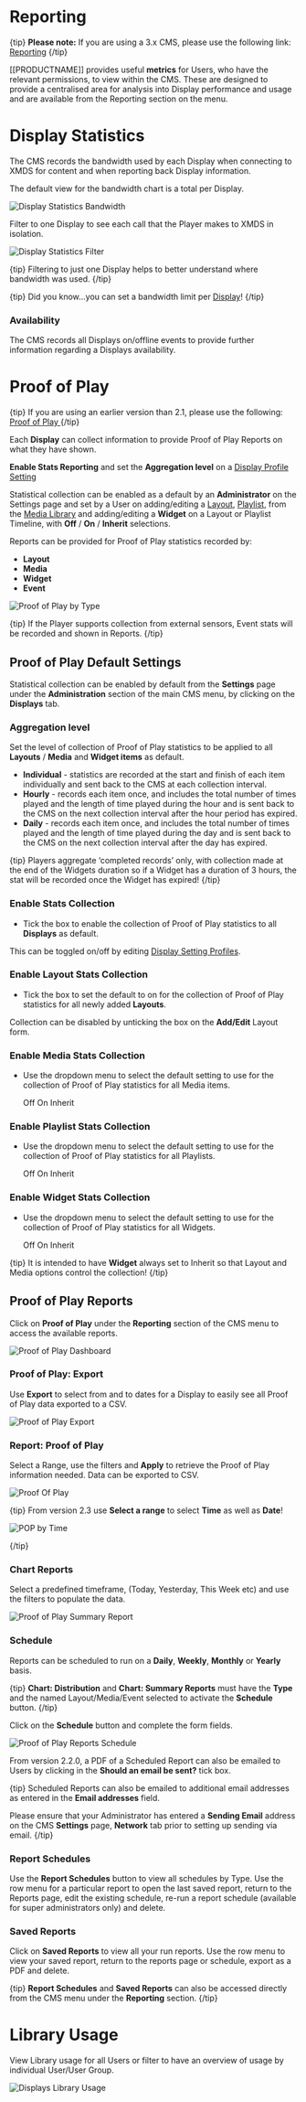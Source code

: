 # Reporting

{tip}
**Please note:** If you are using a 3.x CMS, please use the following link: [Reporting](displays_metrics.html)
{/tip}

[[PRODUCTNAME]] provides useful **metrics** for Users, who have the relevant permissions, to view within the CMS. These are designed to provide a centralised area for analysis into Display performance and usage and are available from the Reporting section on the menu.

# Display Statistics

The CMS records the bandwidth used by each Display when connecting to XMDS for content and when reporting back Display information. 

The default view for the bandwidth chart is a total per Display.

![Display Statistics Bandwidth](img/displays_statistics_bandwidth.png)



Filter to one Display to see each call that the Player makes to XMDS in isolation.



![Display Statistics Filter](img/displays_statistics_filter.png)

{tip}
Filtering to just one Display helps to better understand where bandwidth was used.
{/tip}

{tip}
Did you know...you can set a bandwidth limit per [Display](displays.html)!
{/tip}

### Availability

The CMS records all Displays on/offline events to provide further information regarding a Displays availability. 

# Proof of Play

{tip}
If you are using an earlier version than 2.1, please use the following: [Proof of Play ](displays_proof_of_play_1.8.html)
{/tip}

Each **Display** can collect information to provide Proof of Play Reports on what they have shown.

**Enable Stats Reporting** and set the **Aggregation level** on a [Display Profile Setting](displays_settings.html)

Statistical collection can be enabled as a default by an **Administrator** on the Settings page and set by a User on adding/editing a [Layout](layouts_2.html), [Playlist](media_playlists_2.html), from the [Media Library](media_library_2.html) and adding/editing a **Widget** on a Layout or Playlist Timeline, with **Off** / **On** / **Inherit** selections.

Reports can be provided for Proof of Play statistics recorded by:

- **Layout**
- **Media**
- **Widget**
- **Event**

![Proof of Play by Type](img/v2_proof_of_play_type.png)

{tip}
If the Player supports collection from external sensors, Event stats will be recorded and shown in Reports.
{/tip}

## Proof of Play Default Settings

Statistical collection can be enabled by default from the **Settings** page under the **Administration** section of the main CMS menu, by clicking on the **Displays** tab.

### Aggregation level

Set the level of collection of Proof of Play statistics to be applied to all **Layouts** / **Media** and **Widget items** as default.

- **Individual** - statistics are recorded at the start and finish of each item individually and sent back to the CMS at each collection interval.
- **Hourly** - records each item once, and includes the total number of times played and the length of time played during the hour and is sent back to the CMS on the next collection interval after the hour period has expired.
- **Daily** - records each item once, and includes the total number of times played and the length of time played during the day and is sent back to the CMS on the next collection interval after the day has expired.

{tip}
Players aggregate ‘completed records’ only, with collection made at the end of the Widgets duration so if a Widget has a duration of 3 hours, the stat will be recorded once the Widget has expired!
{/tip}

### Enable Stats Collection

- Tick the box to enable the collection of Proof of Play statistics to all **Displays** as default.

This can be toggled on/off by editing [Display Setting Profiles](https://xibo.org.uk/manual/en/displays_settings.html#editing_profiles>).

### Enable Layout Stats Collection

- Tick the box to set the default to on for the collection of Proof of Play statistics for all newly added **Layouts**.

Collection can be disabled by unticking the box on the **Add/Edit** Layout form.

### Enable Media Stats Collection

- Use the dropdown menu to select the default setting to use for the collection of Proof of Play statistics for all Media items.

  Off
  On
  Inherit

### Enable Playlist Stats Collection

- Use the dropdown menu to select the default setting to use for the collection of Proof of Play statistics for all Playlists.

  Off
  On
  Inherit

### Enable Widget Stats Collection

- Use the dropdown menu to select the default setting to use for the collection of Proof of Play statistics for all Widgets.

  Off
  On
  Inherit

{tip}
It is intended to have **Widget** always set to Inherit so that Layout and Media options control the collection!
{/tip}

## Proof of Play Reports

Click on **Proof of Play** under the **Reporting** section of the CMS menu to access the available reports.

![Proof of Play Dashboard](img/v2_proof_of_play_dashboard.png)

### Proof of Play: Export

Use **Export** to select from and to dates for a Display to easily see all Proof of Play data exported to a CSV.

![Proof of Play Export](img/v2_displays_export_proof_of_play.png)

### Report: Proof of Play

Select a Range, use the filters and **Apply** to retrieve the Proof of Play information needed. Data can be exported to CSV.

![Proof Of Play](img/displays_proofofplay.png)



{tip}
From version 2.3 use **Select a range**  to select **Time** as well as **Date**!

![POP by Time](img/v2.3_displays_proofofplay_time.png)

{/tip}



### Chart Reports

Select a predefined timeframe, (Today, Yesterday, This Week etc) and use the filters to populate the data.

![Proof of Play Summary Report](img/displays_proofofplay_summary_report.png)

### Schedule

Reports can be scheduled to run on a **Daily**, **Weekly**, **Monthly** or **Yearly** basis. 

{tip}
**Chart: Distribution** and **Chart: Summary Reports** must have the **Type** and the named Layout/Media/Event selected to activate the **Schedule** button.
{/tip}

Click on the **Schedule** button and complete the form fields.

![Proof of Play Reports Schedule](img/displays_proofofplay_report_schedule.png)

From version 2.2.0, a PDF of a Scheduled Report can also be emailed to Users by clicking in the **Should an email be sent?** tick box. 

{tip}
Scheduled Reports can also be emailed to additional email addresses as entered in the **Email addresses** field.

Please ensure that your Administrator has entered a **Sending Email** address on the CMS **Settings** page, **Network** tab prior to setting up sending via email.
{/tip} 

### Report Schedules

Use the **Report Schedules** button to view all schedules by Type. Use the row menu for a particular report to open the last saved report, return to the Reports page, edit the existing schedule, re-run a report schedule (available for super administrators only) and delete.

### Saved Reports

Click on **Saved Reports** to view all your run reports. Use the row menu to view your saved report, return to the reports page or schedule, export as a PDF and delete.

{tip}
**Report Schedules** and **Saved Reports** can also be accessed directly from the CMS menu under the **Reporting** section.
{/tip}

# Library Usage

View Library usage for all Users or filter to have an overview of usage by individual User/User Group. 

![Displays Library Usage](img/displays_library_usage.png)